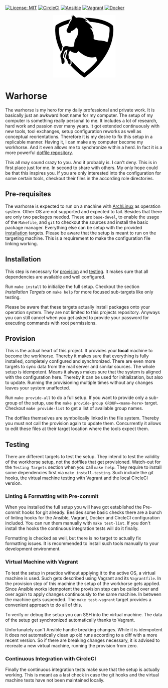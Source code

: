 [![License: MIT](https://img.shields.io/badge/License-MIT-yellow.svg)](https://opensource.org/licenses/MIT)
[![CircleCI](https://circleci.com/gh/weilbith/dotfiles/tree/ansible.svg?style=shield)](https://circleci.com/gh/weilbith/dotfiles/tree/ansible)
[![Ansible](https://img.shields.io/badge/ansible-2.9.9-red.svg)](https://shields.io/)
[![Vagrant](https://img.shields.io/badge/vagrant-2.2.9-blue.svg)](https://shields.io/)
[![Docker](https://img.shields.io/badge/docker-19.03.11-lightblue.svg)](https://shields.io/)

<p align="center"><img width=200" src="./logo.png"></p>

# Warhorse

The warhorse is my hero for my daily professional and private work. It is
basically just an awkward host name for my computer. The setup of my computer is
something really personal to me. It includes a lot of research, hard work and
passion over many years. It got extended continuously with new tools, tool
exchanges, setup configuration reworks as well as conceptual reorientations.
Therefore it is my desire to fix this setup in a replicable manner. Having it,
I can make any computer become my workhorse. And it even allows me to
synchronize within a herd. In fact it is a more powerful [dotfile
repository](https://github.com/search?q=dotfiles).

This all may sound crazy to you. And it probably is. I can't deny. This is in
first place just for me. In second to share with others. My only hope could be
that this inspires you. If you are only interested into the configuration for
some certain tools, checkout their files in the according role directories.

## Pre-requisites

The warhorse is expected to run on a machine with
[ArchLinux](https://wiki.archlinux.org/) as operation system. Other OS are not
supported and expected to fail. Besides that there are only two packages needed.
These are `base-devel`, to enable the usage of the `Makefile`, and `git` to
checkout the sources and install the basic package manager. Everything else can
be setup with the provided [installation](#installation) targets. Please be
aware that the setup is meant to run on the targeting machine. This is
a requirement to make the configuration file linking working.

## Installation

This step is necessary for [provision](#provision) and [testing](#testing). It
makes sure that all dependencies are available and well configured.

Run `make install` to initialize the full setup. Checkout the section
_Installation Targets_ on `make help` for more focused sub-targets like only
testing.

Please be aware that these targets actually install packages onto your operation
system. They are not limited to this projects repository. Anyways you can still
cancel when you get asked to provide your password for executing commands with
root permissions.

## Provision

This is the actual heart of this project. It provides your **local** machine to
become the workhorse. Thereby it makes sure that everything is fully installed,
completely configured and synchronized. There are even more targets to sync data
from the mail server and similar sources. The whole setup is idempotent. Means
it always makes sure that the system is aligned with the configuration here.
Thereby it can be used for initialization, but also to update. Running the
provisioning multiple times without any changes leaves your system unaffected.

Run `make provide-all` to do a full setup. If you want to provide only
a sub-group of the setup, use the `make provide-group GROUP=<name-here>` target.
Checkout `make provide-list` to get a list of available group names.

The dotfiles themselves are symbolically linked in the file system. Thereby you
must not call the provision again to update them. Concurrently it allows to edit
these files at their target location where the tools expect them.

## Testing

There are different targets to test the setup. They intend to test the validity
of the workhorse setup, not the dotfiles that get provisioned. Watch-out for the
`Testing Targets` section when you call `make help`. They require to install
some dependencies first via `make install-testing`. Such include the git hooks,
the virtual machine testing with Vagrant and the local CircleCI version.

### Linting & Formatting with Pre-commit

When you installed the full setup you will have got established the Pre-commit
hooks for git already. Besides some basic checks there are a bunch of linting
hooks for the Ansible, Vagrant, Docker and CircleCI configuration included. You
can run them manually with `make test-lint`. If you don't install the hooks the
continuous integration tests will do it finally.

Formatting is checked as well, but there is no target to actually fix formatting
issues. It is recommended to install such tools manually to your development
environment.

### Virtual Machine with Vagrant

To test the setup in practice without applying it to the active OS, a virtual
machine is used. Such gets described using Vagrant and its `Vagrantfile`. In the
provision step of this machine the setup of the workhorse gets applied. Since
Ansible works idempotent the provision step can be called over and over again to
apply changes continuously to the same machine. In between the machine gets
suspended. The `make test-vagrant` target provides a convenient approach to do
all of this.

To verify or debug the setup you can SSH into the virtual machine. The data of
the setup get synchronized automatically thanks to Vagrant.

Unfortunately can't Ansible handle breaking changes. While it is idempotent it
does not automatically clean up old runs according to a diff with a more recent
version. So if there are breaking changes necessary, it is advised to recreate
a new virtual machine, running the provision from zero.

### Continuous Integration with CircleCI

Finally the continuous integration tests make sure that the setup is actually
working. This is meant as a last check in case the git hooks and the virtual
machine tests have not been maintained locally.
